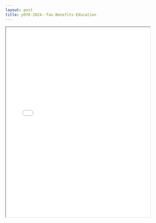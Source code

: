 ```yaml
---
layout: post
title: p970-2024--Tax-Benefits-Education
---
```


<div class="pdf-container">
<iframe src="/ea//_pdf-2-md/p970-2024--Tax-Benefits-Education.pdf" height="600" width="90%" allowFullScreen="true"></iframe>
</div>

